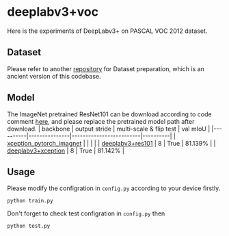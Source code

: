 # deeplabv3+voc
Here is the experiments of DeepLabv3+ on PASCAL VOC 2012 dataset.

## Dataset
Please refer to another [repository](https://github.com/YudeWang/deeplabv3plus-pytorch) for Dataset preparation, which is an ancient version of this codebase.

## Model
The ImageNet pretrained ResNet101 can be download according to code comment [here](https://github.com/YudeWang/semantic-segmentation-codebase/blob/cfed09692cc1aea2ccabe7a58eec888681eecc20/lib/net/backbone/resnet.py#L19), and please replace the pretrained model path after download.
| backbone | output stride | multi-scale & flip test | val mIoU |
|----------|---------------|-------------------------|----------|
| [xception_pytorch_imagnet](https://drive.google.com/open?id=1_j_mE07tiV24xXOJw4XDze0-a0NAhNVi) | | | |
| [deeplabv3+res101](https://drive.google.com/file/d/1TAweDPn5Ohr7Ag6JvAE33fnZbVMSrzMX/view?usp=sharing) | 8 | True | 81.139% |
| [deeplabv3+xception](https://drive.google.com/file/d/1VCxu9h5SVcTLD4OnCUeWdfoUNr-MbUwW/view?usp=sharing) | 8 | True | 81.142% |

## Usage
Please modify the configration in `config.py` according to your device firstly.
```
python train.py
```
Don't forget to check test configration in `config.py` then
```
python test.py
```
